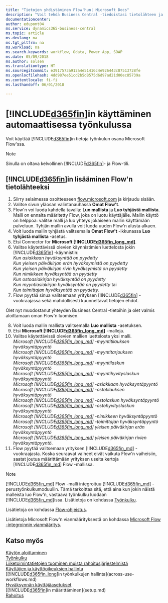 ```yaml
---
title: "Tietojen yhdistäminen Flow'hun| Microsoft Docs"
description: "Voit tehdä Business Central -tiedoistasi tietolähteen ja määrittää verkkopalveluidesi OData-osoitteen, jolla rakennat automaattisen työkulun."
documentationcenter: 
author: edupont04
ms.service: dynamics365-business-central
ms.topic: article
ms.devlang: na
ms.tgt_pltfrm: na
ms.workload: na
ms.search.keywords: workflow, Odata, Power App, SOAP
ms.date: 05/09/2018
ms.author: solsen
ms.translationtype: HT
ms.sourcegitcommit: e3917573a912a4e51416c4e926443c87513728fe
ms.openlocfilehash: 4dd987ee51cd2b5d8575d6d97ad21d00ec85739a
ms.contentlocale: fi-fi
ms.lasthandoff: 06/01/2018

---
```

# <a name="using-included365finincludesd365finmdmd-in-an-automated-workflow"></a>[!INCLUDE[d365fin](includes/d365fin_md.md)]in käyttäminen automaattisessa työnkulussa
Voit käyttää [!INCLUDE[d365fin](includes/d365fin_md.md)]in tietoja työnkulun osana Microsoft Flow'ssa.  

> [!NOTE]  
>   Sinulla on oltava kelvollinen [!INCLUDE[d365fin](includes/d365fin_md.md)]- ja Flow-tili.  

## <a name="to-add-included365finincludesd365finmdmd-as-a-data-source-in-flow"></a>[!INCLUDE[d365fin](includes/d365fin_md.md)]in lisääminen Flow'n tietolähteeksi
1. Siirry selaimessa osoitteeseen [flow.microsoft.com](https://flow.microsoft.com/en-us/) ja kirjaudu sisään.
2. Valitse sivun yläosan valintanauhassa **Omat Flow't**.
3. Flow'n voi luoda kahdella tavalla: **Luo mallista** ja **Luo tyhjästä mallista**. Malli on ennalta määritetty Flow, joka on luotu käyttäjälle.  Mallin käyttö on helppoa: valitse malli ja luo yhteys jokaiseen mallin käyttämään palveluun. Tyhjän mallin avulla voit luoda uuden Flow'n alusta alkaen.
4. Voit luoda mallin tyhjästä valitsemalla **Omat Flow't** -ikkunassa **Luo tyhjästä mallista** -asetus.
5. Etsi Connector for **Microsoft [!INCLUDE[d365fin_long_md](includes/d365fin_long_md.md)]**.
6. Valitse käytettävissä olevien käynnistimien luettelosta jokin [!INCLUDE[d365fin](includes/d365fin_md.md)] -käynnistin:  
    *Kun asiakkaan hyväksyntää on pyydetty*  
    *Kun yleisen päiväkirjan erän hyväksymistä on pyydetty*  
    *Kun yleisen päiväkirjan rivin hyväksymistä on pyydetty*  
    *Kun nimikkeen hyväksyntää on pyydetty*  
    *Kun ostoasiakirjan hyväksyntää on pyydetty*  
    *Kun myyntiasiakirjan hyväksyntää on pyydetty* tai  
    *Kun toimittajan hyväksyntää on pyydetty*.
7. Flow pyytää sinua valitsemaan yrityksen [!INCLUDE[d365fin](includes/d365fin_md.md)] -vuokraajassa sekä mahdollisesti kuunneltavat tietojen ehdot.

Olet nyt muodostanut yhteyden Business Central -tietoihin ja olet valmis aloittamaan oman Flow'n luomisen.

8. Voit luoda mallin mallista valitsemalla **Luo mallista** -asetuksen.
9. Etsi **Microsoft [!INCLUDE[d365fin_long_md](includes/d365fin_long_md.md)]** -malleja.
10. Valitse käytettävissä olevien mallien luettelosta yksi malli.  
    *Microsoft [!INCLUDE[d365fin_long_md](includes/d365fin_long_md.md)] -myyntitilauksen hyväksyntäpyyntö*  
    *Microsoft [!INCLUDE[d365fin_long_md](includes/d365fin_long_md.md)] -myyntitarjouksen hyväksyntäpyyntö*  
    *Microsoft [!INCLUDE[d365fin_long_md](includes/d365fin_long_md.md)] -myyntilaskun hyväksyntäpyyntö*  
    *Microsoft [!INCLUDE[d365fin_long_md](includes/d365fin_long_md.md)] -myyntihyvityslaskun hyväksyntäpyyntö*  
    *Microsoft [!INCLUDE[d365fin_long_md](includes/d365fin_long_md.md)] -asiakkaan hyväksyntäpyyntö*  
    *Microsoft [!INCLUDE[d365fin_long_md](includes/d365fin_long_md.md)] -ostotilauksen hyväksyntäpyyntö*  
    *Microsoft [!INCLUDE[d365fin_long_md](includes/d365fin_long_md.md)] -ostolaskun hyväksyntäpyyntö*  
    *Microsoft [!INCLUDE[d365fin_long_md](includes/d365fin_long_md.md)] -ostohyvityslaskun hyväksyntäpyyntö*  
    *Microsoft [!INCLUDE[d365fin_long_md](includes/d365fin_long_md.md)] -nimikkeen hyväksyntäpyyntö*  
    *Microsoft [!INCLUDE[d365fin_long_md](includes/d365fin_long_md.md)] -toimittajan hyväksyntäpyyntö*  
    *Microsoft [!INCLUDE[d365fin_long_md](includes/d365fin_long_md.md)] yleisen päiväkirjan erän hyväksyntäpyyntö*  
    *Microsoft [!INCLUDE[d365fin_long_md](includes/d365fin_long_md.md)] yleisen päiväkirjan rivien hyväksyntäpyyntö*.  
11. Flow pyytää valitsemaan yrityksen [!INCLUDE[d365fin_md](includes/d365fin_md.md)] -vuokraajasta. Koska seuraavat vaiheet eivät vaikuta Flow'n vaiheisiin, saatat joutua määrittämään yrityksen useita kertoja [!INCLUDE[d365fin_md](includes/d365fin_md.md)] Flow -mallissa.

> [!NOTE]  
> [!INCLUDE[d365fin_md](includes/d365fin_md.md)] Flow -malli integroituu [!INCLUDE[d365fin_md](includes/d365fin_md.md)] -perustyönkulkumoduuliin. Tämä tarkoittaa sitä, että aina kun jokin näistä malleista luo Flow'n, vastaava työnkulku luodaan [!INCLUDE[d365fin_md](includes/d365fin_md.md)]issa. Lisätietoja on kohdassa [Työnkulku](across-workflow.md).

Lisätietoja on kohdassa [Flow-ohjeistus](https://docs.microsoft.com/en-us/flow/getting-started).

Lisätietoja Microsoft Flow'n vianmäärityksestä on kohdassa [Microsoft Flow -integroinnin vianmääritys](across-troubleshooting-how-use-financials-data-source-flow.md).

## <a name="see-also"></a>Katso myös
[Käytön aloittaminen](product-get-started.md)  
[Työnkulku](across-workflow.md)  
[Liiketoimintatietojen tuominen muista rahoitusjärjestelmistä](across-import-data-configuration-packages.md)  
[Käyttäjien ja käyttöoikeuksien hallinta](ui-how-users-permissions.md)   
[[!INCLUDE[d365fin_long](includes/d365fin_long_md.md)]in työnkulkujen hallinta](across-use-workflows.md)  
[Hyväksynnän käyttäjäasetukset](across-how-to-set-up-approval-users.md)  
[[!INCLUDE[d365fin](includes/d365fin_md.md)]in määrittäminen](setup.md)  
[Rahoitus](finance.md)  


